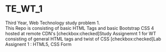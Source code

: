 # TE_WT_1
 Third Year, Web Technology study problem 1.<br>
 This Repo is consisting of basic HTML Tags and basic Bootstrap CSS 4 hosted at remote CDN's
 [checkbox:checked]Study Assignemnt 1 for WT consisting of general HTML tags and twist of CSS
 [checkbox:checked]Lab Assignent 1 : HTML5, CSS Form 
